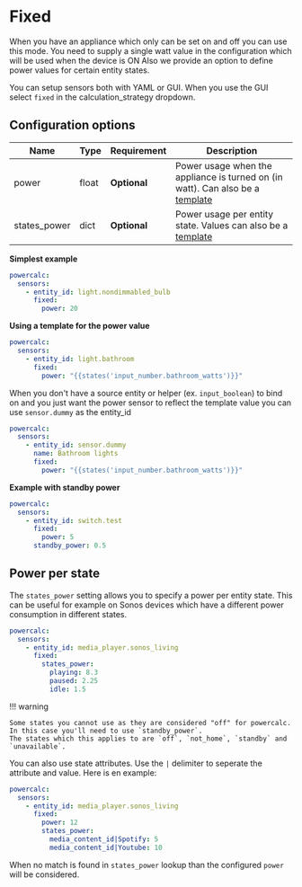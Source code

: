 # Fixed

When you have an appliance which only can be set on and off you can use this mode.
You need to supply a single watt value in the configuration which will be used when the device is ON
Also we provide an option to define power values for certain entity states.

You can setup sensors both with YAML or GUI.
When you use the GUI select `fixed` in the calculation_strategy dropdown.

## Configuration options

| Name         | Type  | Requirement  | Description                                                                     |
| ------------ | ----- | ------------ | ------------------------------------------------------------------------------- |
| power        | float | **Optional** | Power usage when the appliance is turned on (in watt). Can also be a [template] |
| states_power | dict  | **Optional** | Power usage per entity state. Values can also be a [template]                   |

**Simplest example**

```yaml
powercalc:
  sensors:
    - entity_id: light.nondimmabled_bulb
      fixed:
        power: 20
```

**Using a template for the power value**

```yaml
powercalc:
  sensors:
    - entity_id: light.bathroom
      fixed:
        power: "{{states('input_number.bathroom_watts')}}"
```

When you don't have a source entity or helper (ex. `input_boolean`) to bind on and you just want the power sensor to reflect the template value you can use `sensor.dummy` as the entity_id

```yaml
powercalc:
  sensors:
    - entity_id: sensor.dummy
      name: Bathroom lights
      fixed:
        power: "{{states('input_number.bathroom_watts')}}"
```

**Example with standby power**

```yaml
powercalc:
  sensors:
    - entity_id: switch.test
      fixed:
        power: 5
      standby_power: 0.5
```

## Power per state

The `states_power` setting allows you to specify a power per entity state. This can be useful for example on Sonos devices which have a different power consumption in different states.

```yaml
powercalc:
  sensors:
    - entity_id: media_player.sonos_living
      fixed:
        states_power:
          playing: 8.3
          paused: 2.25
          idle: 1.5
```

!!! warning

    Some states you cannot use as they are considered "off" for powercalc. In this case you'll need to use `standby_power`.
    The states which this applies to are `off`, `not_home`, `standby` and `unavailable`.

You can also use state attributes. Use the `|` delimiter to seperate the attribute and value. Here is en example:

```yaml
powercalc:
  sensors:
    - entity_id: media_player.sonos_living
      fixed:
        power: 12
        states_power:
          media_content_id|Spotify: 5
          media_content_id|Youtube: 10
```

When no match is found in `states_power` lookup than the configured `power` will be considered.

[template]: https://www.home-assistant.io/docs/configuration/templating/
